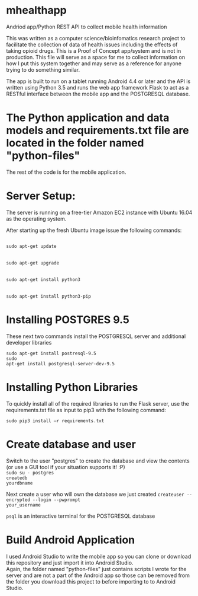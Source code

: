 # mhealthapp
Andriod app/Python REST API to collect mobile health information

This was written as a computer science/bioinfomatics research project to facilitate the collection of data of health issues including the effects of taking opioid drugs. This is a Proof of Concept app/system and is not in production. 
This file will serve as a space for me to collect information on how I put this system together and may serve as a reference for anyone trying to do something similar.

The app is built to run on a tablet running Android 4.4 or later and the API is written using Python 3.5 and runs the web app framework Flask to act as a RESTful interface between the mobile app and the POSTGRESQL database.

# The Python application and data models and requirements.txt file are located in the folder named "python-files"
The rest of the code is for the mobile application.


# Server Setup:
The server is running on a free-tier Amazon EC2 instance with Ubuntu 16.04 as the operating system.  

After starting up the fresh Ubuntu image issue the following commands:

<code>
sudo apt-get update 
</code>
<br>
<code>
sudo apt-get upgrade
</code>
<br>
<code>
sudo apt-get install python3
</code>
<br>
<code>
sudo apt-get install python3-pip
</code>

# Installing POSTGRES 9.5
These next two commands install the POSTGRESQL server and additional developer libraries

<code>sudo apt-get install postresql-9.5</code><br>
<code>sudo apt-get install postgresql-server-dev-9.5</code>

# Installing Python Libraries
To quickly install all of the required libraries to run the Flask server, use the requirements.txt file as input to pip3 with the following command:

<code>sudo pip3 install –r requirements.txt</code><br>

# Create database and user
Switch to the user "postgres" to create the database and view the contents (or use a GUI tool if your situation supports it! :P)
<br><code>sudo su - postgres</code><br>
<code>createdb yourdbname</code><br>

Next create a user who will own the database we just created
<code>createuser --encrypted --login --pwprompt your_username</code><br>

<code>psql</code> is an interactive terminal for the POSTGRESQL database

# Build Android Application
I used Android Studio to write the mobile app so you can clone or download this repository and just import it into Android Studio. <br>
Again, the folder named "python-files" just contains scripts I wrote for the server and are not a part of the Android app so those can be removed from the folder you download this project to before importing to to Android Studio.
